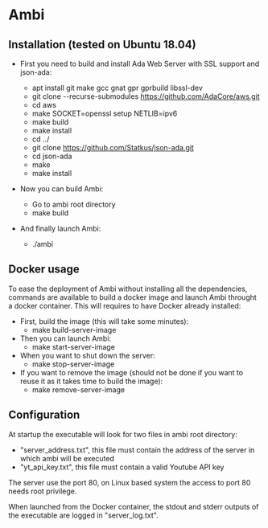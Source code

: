 # Ambi

## Installation (tested on Ubuntu 18.04)

- First you need to build and install Ada Web Server with SSL support and json-ada:
  - apt install git make gcc gnat gpr gprbuild libssl-dev
  - git clone --recurse-submodules https://github.com/AdaCore/aws.git
  - cd aws
  - make SOCKET=openssl setup NETLIB=ipv6
  - make build
  - make install
  - cd ../
  - git clone https://github.com/Statkus/json-ada.git
  - cd json-ada
  - make
  - make install

- Now you can build Ambi:
  - Go to ambi root directory
  - make build

- And finally launch Ambi:
  - ./ambi

## Docker usage

To ease the deployment of Ambi without installing all the dependencies, commands are available to build a docker image and launch Ambi throught a docker container. This will requires to have Docker already installed:
- First, build the image (this will take some minutes):
  - make build-server-image
- Then you can launch Ambi:
  - make start-server-image
- When you want to shut down the server:
  - make stop-server-image
- If you want to remove the image (should not be done if you want to reuse it as it takes time to build the image):
  - make remove-server-image

## Configuration

At startup the executable will look for two files in ambi root directory:
- "server_address.txt", this file must contain the address of the server in which ambi will be executed
- "yt_api_key.txt", this file must contain a valid Youtube API key

The server use the port 80, on Linux based system the access to port 80 needs root privilege.

When launched from the Docker container, the stdout and stderr outputs of the executable are logged in "server_log.txt".

